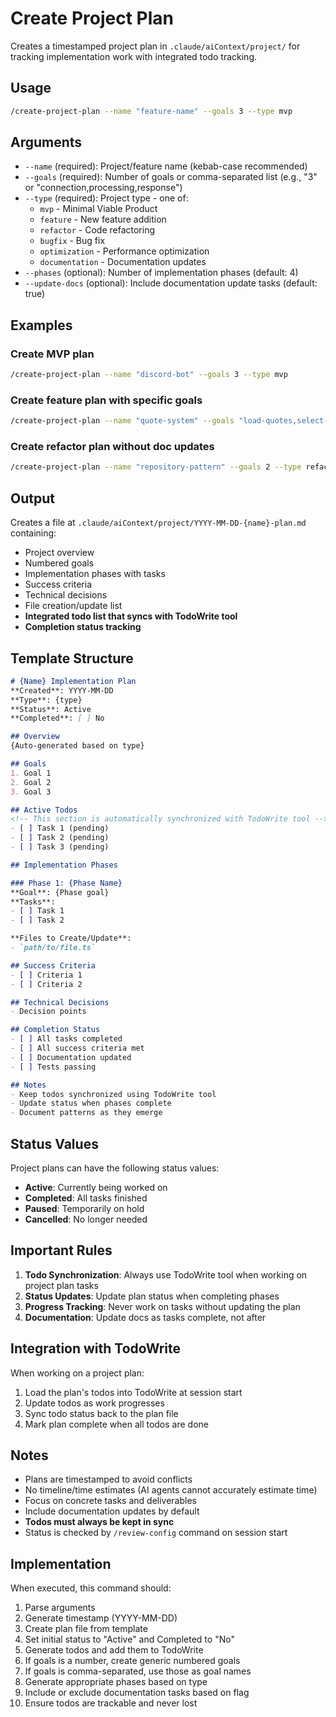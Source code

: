 # Create Project Plan

Creates a timestamped project plan in `.claude/aiContext/project/` for tracking implementation work with integrated todo tracking.

## Usage

```bash
/create-project-plan --name "feature-name" --goals 3 --type mvp
```

## Arguments

- `--name` (required): Project/feature name (kebab-case recommended)
- `--goals` (required): Number of goals or comma-separated list (e.g., "3" or "connection,processing,response")
- `--type` (required): Project type - one of:
  - `mvp` - Minimal Viable Product
  - `feature` - New feature addition
  - `refactor` - Code refactoring
  - `bugfix` - Bug fix
  - `optimization` - Performance optimization
  - `documentation` - Documentation updates
- `--phases` (optional): Number of implementation phases (default: 4)
- `--update-docs` (optional): Include documentation update tasks (default: true)

## Examples

### Create MVP plan
```bash
/create-project-plan --name "discord-bot" --goals 3 --type mvp
```

### Create feature plan with specific goals
```bash
/create-project-plan --name "quote-system" --goals "load-quotes,select-quotes,integrate-quotes" --type feature --phases 3
```

### Create refactor plan without doc updates
```bash
/create-project-plan --name "repository-pattern" --goals 2 --type refactor --update-docs false
```

## Output

Creates a file at `.claude/aiContext/project/YYYY-MM-DD-{name}-plan.md` containing:
- Project overview
- Numbered goals
- Implementation phases with tasks
- Success criteria
- Technical decisions
- File creation/update list
- **Integrated todo list that syncs with TodoWrite tool**
- **Completion status tracking**

## Template Structure

```markdown
# {Name} Implementation Plan
**Created**: YYYY-MM-DD
**Type**: {type}
**Status**: Active
**Completed**: [ ] No

## Overview
{Auto-generated based on type}

## Goals
1. Goal 1
2. Goal 2
3. Goal 3

## Active Todos
<!-- This section is automatically synchronized with TodoWrite tool -->
- [ ] Task 1 (pending)
- [ ] Task 2 (pending)
- [ ] Task 3 (pending)

## Implementation Phases

### Phase 1: {Phase Name}
**Goal**: {Phase goal}
**Tasks**:
- [ ] Task 1
- [ ] Task 2

**Files to Create/Update**:
- `path/to/file.ts`

## Success Criteria
- [ ] Criteria 1
- [ ] Criteria 2

## Technical Decisions
- Decision points

## Completion Status
- [ ] All tasks completed
- [ ] All success criteria met
- [ ] Documentation updated
- [ ] Tests passing

## Notes
- Keep todos synchronized using TodoWrite tool
- Update status when phases complete
- Document patterns as they emerge
```

## Status Values

Project plans can have the following status values:
- **Active**: Currently being worked on
- **Completed**: All tasks finished
- **Paused**: Temporarily on hold
- **Cancelled**: No longer needed

## Important Rules

1. **Todo Synchronization**: Always use TodoWrite tool when working on project plan tasks
2. **Status Updates**: Update plan status when completing phases
3. **Progress Tracking**: Never work on tasks without updating the plan
4. **Documentation**: Update docs as tasks complete, not after

## Integration with TodoWrite

When working on a project plan:
1. Load the plan's todos into TodoWrite at session start
2. Update todos as work progresses
3. Sync todo status back to the plan file
4. Mark plan complete when all todos are done

## Notes

- Plans are timestamped to avoid conflicts
- No timeline/time estimates (AI agents cannot accurately estimate time)
- Focus on concrete tasks and deliverables
- Include documentation updates by default
- **Todos must always be kept in sync**
- Status is checked by `/review-config` command on session start

## Implementation

When executed, this command should:
1. Parse arguments
2. Generate timestamp (YYYY-MM-DD)
3. Create plan file from template
4. Set initial status to "Active" and Completed to "No"
5. Generate todos and add them to TodoWrite
6. If goals is a number, create generic numbered goals
7. If goals is comma-separated, use those as goal names
8. Generate appropriate phases based on type
9. Include or exclude documentation tasks based on flag
10. Ensure todos are trackable and never lost